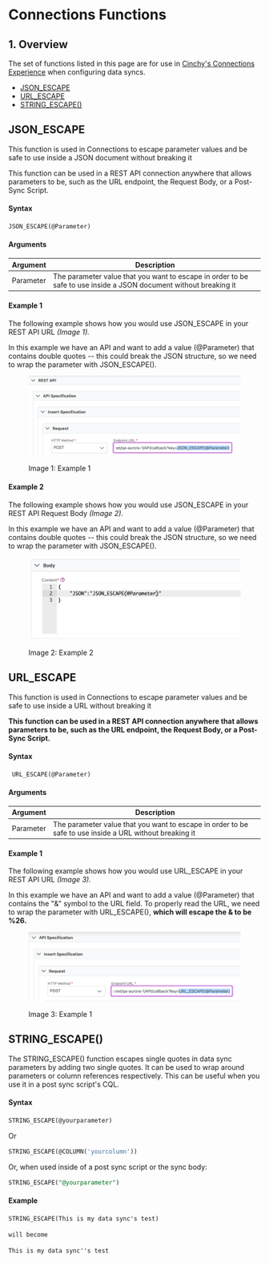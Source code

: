 # Connections Functions

## 1. Overview <a href="#overview" id="overview"></a>

The set of functions listed in this page are for use in [Cinchy's Connections Experience](https://cli.docs.cinchy.com/) when configuring data syncs.

* [​JSON\_ESCAPE​](connections-functions.md#json\_escape)
* [​URL\_ESCAPE​](connections-functions.md#url\_escape)
* [STRING\_ESCAPE()](connections-functions.md#string\_escape)

## JSON\_ESCAPE <a href="#json_escape" id="json_escape"></a>

This function is used in Connections to escape parameter values and be safe to use inside a JSON document without breaking it

This function can be used in a REST API connection anywhere that allows parameters to be, such as the URL endpoint, the Request Body, or a Post-Sync Script.

#### Syntax

```sql
JSON_ESCAPE(@Parameter)
```

#### Arguments

| Argument  | Description                                                                                                       |
| --------- | ----------------------------------------------------------------------------------------------------------------- |
| Parameter | The parameter value that you want to escape in order to be safe to use inside a JSON document without breaking it |

#### Example 1

The following example shows how you would use JSON\_ESCAPE in your REST API URL _(Image 1)._

In this example we have an API and want to add a value (@Parameter) that contains double quotes -- this could break the JSON structure, so we need to wrap the parameter with JSON\_ESCAPE().

<figure><img src="../../../.gitbook/assets/image (535).png" alt=""><figcaption><p>Image 1: Example 1</p></figcaption></figure>

#### Example 2

The following example shows how you would use JSON\_ESCAPE in your REST API Request Body _(Image 2)._

In this example we have an API and want to add a value (@Parameter) that contains double quotes -- this could break the JSON structure, so we need to wrap the parameter with JSON\_ESCAPE().

<figure><img src="../../../.gitbook/assets/image (189).png" alt=""><figcaption><p>Image 2: Example 2</p></figcaption></figure>

## URL\_ESCAPE

This function is used in Connections to escape parameter values and be safe to use inside a URL without breaking it

**This function can be used in a REST API connection anywhere that allows parameters to be, such as the URL endpoint, the Request Body, or a Post-Sync Script.**

#### Syntax

```sql
 URL_ESCAPE(@Parameter)
```

#### Arguments

| Argument  | Description                                                                                             |
| --------- | ------------------------------------------------------------------------------------------------------- |
| Parameter | The parameter value that you want to escape in order to be safe to use inside a URL without breaking it |

#### Example 1

The following example shows how you would use URL\_ESCAPE in your REST API URL _(Image 3)._

In this example we have an API and want to add a value (@Parameter) that contains the "&" symbol to the URL field. To properly read the URL, we need to wrap the parameter with URL\_ESCAPE(), **which will escape the & to be %26.**

<figure><img src="../../../.gitbook/assets/image (259).png" alt=""><figcaption><p>Image 3: Example 1</p></figcaption></figure>

## STRING\_ESCAPE()

The STRING\_ESCAPE() function escapes single quotes in data sync parameters by adding two single quotes. It can be used to wrap around parameters or column references respectively. This can be useful when you use it in a post sync script's CQL.

#### Syntax

```sql
STRING_ESCAPE(@yourparameter)
```

Or

```sql
STRING_ESCAPE(@COLUMN('yourcolumn'))
```

Or, when used inside of a post sync script or the sync body:

```sql
STRING_ESCAPE("@yourparameter")
```

#### Example

```
STRING_ESCAPE(This is my data sync's test)

will become

This is my data sync''s test
```
